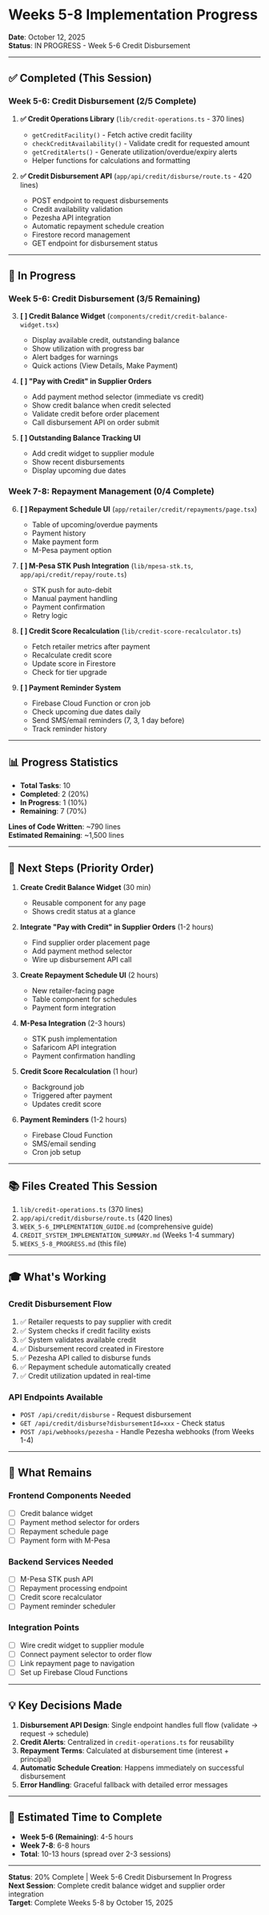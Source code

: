 # Weeks 5-8 Implementation Progress

**Date**: October 12, 2025  
**Status**: IN PROGRESS - Week 5-6 Credit Disbursement

---

## ✅ Completed (This Session)

### Week 5-6: Credit Disbursement (2/5 Complete)

1. **✅ Credit Operations Library** (`lib/credit-operations.ts` - 370 lines)
   - `getCreditFacility()` - Fetch active credit facility
   - `checkCreditAvailability()` - Validate credit for requested amount
   - `getCreditAlerts()` - Generate utilization/overdue/expiry alerts
   - Helper functions for calculations and formatting
   
2. **✅ Credit Disbursement API** (`app/api/credit/disburse/route.ts` - 420 lines)
   - POST endpoint to request disbursements
   - Credit availability validation
   - Pezesha API integration
   - Automatic repayment schedule creation
   - Firestore record management
   - GET endpoint for disbursement status

---

## 🚧 In Progress

### Week 5-6: Credit Disbursement (3/5 Remaining)

3. **[ ] Credit Balance Widget** (`components/credit/credit-balance-widget.tsx`)
   - Display available credit, outstanding balance
   - Show utilization with progress bar
   - Alert badges for warnings
   - Quick actions (View Details, Make Payment)

4. **[ ] "Pay with Credit" in Supplier Orders**
   - Add payment method selector (immediate vs credit)
   - Show credit balance when credit selected
   - Validate credit before order placement
   - Call disbursement API on order submit

5. **[ ] Outstanding Balance Tracking UI**
   - Add credit widget to supplier module
   - Show recent disbursements
   - Display upcoming due dates

### Week 7-8: Repayment Management (0/4 Complete)

6. **[ ] Repayment Schedule UI** (`app/retailer/credit/repayments/page.tsx`)
   - Table of upcoming/overdue payments
   - Payment history
   - Make payment form
   - M-Pesa payment option

7. **[ ] M-Pesa STK Push Integration** (`lib/mpesa-stk.ts`, `app/api/credit/repay/route.ts`)
   - STK push for auto-debit
   - Manual payment handling
   - Payment confirmation
   - Retry logic

8. **[ ] Credit Score Recalculation** (`lib/credit-score-recalculator.ts`)
   - Fetch retailer metrics after payment
   - Recalculate credit score
   - Update score in Firestore
   - Check for tier upgrade

9. **[ ] Payment Reminder System**
   - Firebase Cloud Function or cron job
   - Check upcoming due dates daily
   - Send SMS/email reminders (7, 3, 1 day before)
   - Track reminder history

---

## 📊 Progress Statistics

- **Total Tasks**: 10
- **Completed**: 2 (20%)
- **In Progress**: 1 (10%)
- **Remaining**: 7 (70%)

**Lines of Code Written**: ~790 lines  
**Estimated Remaining**: ~1,500 lines

---

## 🎯 Next Steps (Priority Order)

1. **Create Credit Balance Widget** (30 min)
   - Reusable component for any page
   - Shows credit status at a glance
   
2. **Integrate "Pay with Credit" in Supplier Orders** (1-2 hours)
   - Find supplier order placement page
   - Add payment method selector
   - Wire up disbursement API call
   
3. **Create Repayment Schedule UI** (2 hours)
   - New retailer-facing page
   - Table component for schedules
   - Payment form integration

4. **M-Pesa Integration** (2-3 hours)
   - STK push implementation
   - Safaricom API integration
   - Payment confirmation handling

5. **Credit Score Recalculation** (1 hour)
   - Background job
   - Triggered after payment
   - Updates credit score

6. **Payment Reminders** (1-2 hours)
   - Firebase Cloud Function
   - SMS/email sending
   - Cron job setup

---

## 📚 Files Created This Session

1. `lib/credit-operations.ts` (370 lines)
2. `app/api/credit/disburse/route.ts` (420 lines)
3. `WEEK_5-6_IMPLEMENTATION_GUIDE.md` (comprehensive guide)
4. `CREDIT_SYSTEM_IMPLEMENTATION_SUMMARY.md` (Weeks 1-4 summary)
5. `WEEKS_5-8_PROGRESS.md` (this file)

---

## 🎓 What's Working

### Credit Disbursement Flow
1. ✅ Retailer requests to pay supplier with credit
2. ✅ System checks if credit facility exists
3. ✅ System validates available credit
4. ✅ Disbursement record created in Firestore
5. ✅ Pezesha API called to disburse funds
6. ✅ Repayment schedule automatically created
7. ✅ Credit utilization updated in real-time

### API Endpoints Available
- `POST /api/credit/disburse` - Request disbursement
- `GET /api/credit/disburse?disbursementId=xxx` - Check status
- `POST /api/webhooks/pezesha` - Handle Pezesha webhooks (from Weeks 1-4)

---

## 🔄 What Remains

### Frontend Components Needed
- [ ] Credit balance widget
- [ ] Payment method selector for orders
- [ ] Repayment schedule page
- [ ] Payment form with M-Pesa

### Backend Services Needed
- [ ] M-Pesa STK push API
- [ ] Repayment processing endpoint
- [ ] Credit score recalculator
- [ ] Payment reminder scheduler

### Integration Points
- [ ] Wire credit widget to supplier module
- [ ] Connect payment selector to order flow
- [ ] Link repayment page to navigation
- [ ] Set up Firebase Cloud Functions

---

## 💡 Key Decisions Made

1. **Disbursement API Design**: Single endpoint handles full flow (validate → request → schedule)
2. **Credit Alerts**: Centralized in `credit-operations.ts` for reusability
3. **Repayment Terms**: Calculated at disbursement time (interest + principal)
4. **Automatic Schedule Creation**: Happens immediately on successful disbursement
5. **Error Handling**: Graceful fallback with detailed error messages

---

## 🚀 Estimated Time to Complete

- **Week 5-6 (Remaining)**: 4-5 hours
- **Week 7-8**: 6-8 hours
- **Total**: 10-13 hours (spread over 2-3 sessions)

---

**Status**: 20% Complete | Week 5-6 Credit Disbursement In Progress  
**Next Session**: Complete credit balance widget and supplier order integration  
**Target**: Complete Weeks 5-8 by October 15, 2025
